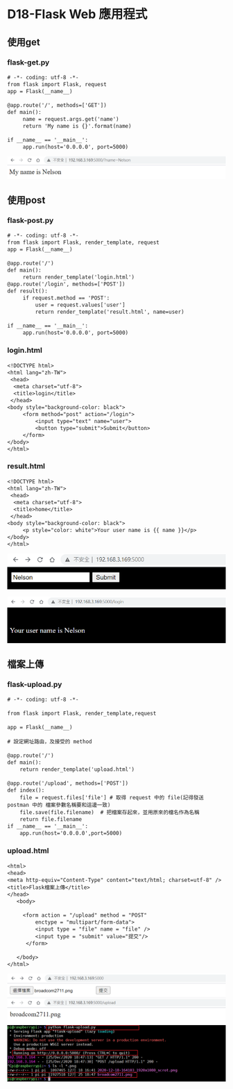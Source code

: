 # D18-Flask Web 應用程式
## 使用get
### flask-get.py

```
# -*- coding: utf-8 -*-
from flask import Flask, request
app = Flask(__name__)

@app.route('/', methods=['GET'])
def main():
     name = request.args.get('name')
     return 'My name is {}'.format(name)

if __name__ == '__main__':
     app.run(host='0.0.0.0', port=5000)
```
![](https://raw.githubusercontent.com/yaws508/cupoy/main/d18/d18-01.png)

## 使用post 
### flask-post.py

```
# -*- coding: utf-8 -*-
from flask import Flask, render_template, request
app = Flask(__name__)

@app.route('/')
def main():
     return render_template('login.html')
@app.route('/login', methods=['POST'])
def result():
     if request.method == 'POST':
         user = request.values['user']
         return render_template('result.html', name=user)

if __name__ == '__main__':
     app.run(host='0.0.0.0', port=5000)
```
### login.html
```
<!DOCTYPE html>
<html lang="zh-TW">
 <head>
  <meta charset="utf-8">
  <title>login</title>
 </head>
<body style="background-color: black">
     <form method="post" action="/login">
         <input type="text" name="user">
         <button type="submit">Submit</button>
     </form>
</body>
</html>
```
### result.html
```
<!DOCTYPE html>
<html lang="zh-TW">
 <head>
  <meta charset="utf-8">
  <title>home</title>
 </head>
<body style="background-color: black">
     <p style="color: white">Your user name is {{ name }}</p>
</body>
</html>
```

![](https://raw.githubusercontent.com/yaws508/cupoy/main/d18/d18-03.png)

![](https://raw.githubusercontent.com/yaws508/cupoy/main/d18/d18-04.png)

## 檔案上傳
### flask-upload.py

```
# -*- coding: utf-8 -*-

from flask import Flask, render_template,request

app = Flask(__name__)

# 設定網址路由，及接受的 method
  
@app.route('/')
def main():
    return render_template('upload.html')
    
@app.route('/upload', methods=['POST'])
def index():
    file = request.files['file'] # 取得 request 中的 file(記得發送 postman 中的 檔案參數名稱要和這邊一致)
    file.save(file.filename)  # 把檔案存起來，並用原來的檔名作為名稱
    return file.filename
if __name__ == '__main__':
    app.run(host='0.0.0.0',port=5000)
```
### upload.html
```
<html>
<head>
<meta http-equiv="Content-Type" content="text/html; charset=utf-8" />
<title>Flask檔案上傳</title>
</head>
   <body>

     <form action = "/upload" method = "POST" 
         enctype = "multipart/form-data">
         <input type = "file" name = "file" />
         <input type = "submit" value="提交"/>
      </form>

   </body>
</html>
```


![](https://raw.githubusercontent.com/yaws508/cupoy/main/d18/d18-05.png)
![](https://raw.githubusercontent.com/yaws508/cupoy/main/d18/d18-06.png)
![](https://raw.githubusercontent.com/yaws508/cupoy/main/d18/d18-07.png)
